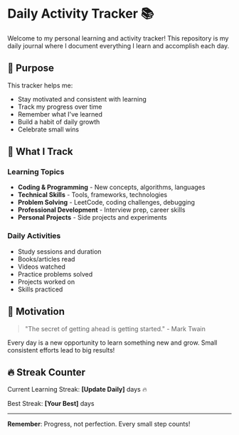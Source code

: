 # Daily Activity Tracker 📚

Welcome to my personal learning and activity tracker! This repository is my daily journal where I document everything I learn and accomplish each day.

## 🎯 Purpose

This tracker helps me:
- Stay motivated and consistent with learning
- Track my progress over time
- Remember what I've learned
- Build a habit of daily growth
- Celebrate small wins

## 📝 What I Track

### Learning Topics
- **Coding & Programming** - New concepts, algorithms, languages
- **Technical Skills** - Tools, frameworks, technologies
- **Problem Solving** - LeetCode, coding challenges, debugging
- **Professional Development** - Interview prep, career skills
- **Personal Projects** - Side projects and experiments

### Daily Activities
- Study sessions and duration
- Books/articles read
- Videos watched
- Practice problems solved
- Projects worked on
- Skills practiced


## 💪 Motivation

> "The secret of getting ahead is getting started." - Mark Twain

Every day is a new opportunity to learn something new and grow. Small consistent efforts lead to big results!

## 🔥 Streak Counter

Current Learning Streak: **[Update Daily]** days 🔥

Best Streak: **[Your Best]** days

---
**Remember**: Progress, not perfection. Every small step counts!
